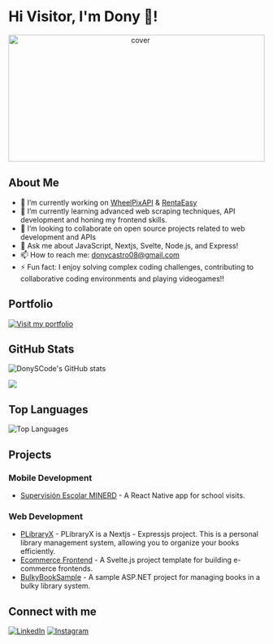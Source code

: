 # Hi Visitor, I'm Dony 👋!

<div align="center">
<img width="100%" height = "250px" src="https://i.pinimg.com/originals/df/1f/f3/df1ff3761db6929d52ec330e3c1b4bf1.gif" alt="cover" />
</div>

## About Me

- 🔭 I’m currently working on [WheelPixAPI](https://github.com/DonySCode/WheelPixAPI) & [RentaEasy](https://github.com/DonySCode/RentaEasy)
- 🌱 I’m currently learning advanced web scraping techniques, API development and honing my frontend skills.
- 👯 I’m looking to collaborate on open source projects related to web development and APIs
- 💬 Ask me about JavaScript, Nextjs, Svelte, Node.js, and Express!
- 📫 How to reach me: donycastro08@gmail.com
- ⚡ Fun fact: I enjoy solving complex coding challenges, contributing to collaborative coding environments and playing videogames!!

## Portfolio
[![Visit my portfolio](https://img.shields.io/badge/Portfolio-Visit%20Now-brightgreen?style=for-the-badge)](https://donycastro.me)

## GitHub Stats

![DonySCode's GitHub stats](https://github-readme-stats.vercel.app/api?username=DonySCode&show_icons=true&theme=radical)

[![](https://visitcount.itsvg.in/api?id=donyscode&icon=0&color=0)](https://visitcount.itsvg.in)

## Top Languages

![Top Languages](https://github-readme-stats.vercel.app/api/top-langs/?username=DonySCode&layout=compact&theme=radical)

## Projects

### Mobile Development
- [Supervisión Escolar MINERD](https://github.com/DonySCode/minerd-visitas-escolares-app) - A React Native app for school visits.

### Web Development
- [PLibraryX](https://github.com/DonySCode/plibraryx) - PLibraryX is a Nextjs - Expressjs project. This is a personal library management system, allowing you to organize your books efficiently. 
- [Ecommerce Frontend](https://github.com/DonySCode/ecommerce-frontend) - A Svelte.js project template for building e-commerce frontends.
- [BulkyBookSample](https://github.com/DonySCode/BulkyBookSample) - A sample ASP.NET project for managing books in a bulky library system.

## Connect with me
[![LinkedIn](https://img.shields.io/badge/LinkedIn-Dony%20Castro-blue?style=for-the-badge&logo=linkedin)](https://www.linkedin.com/in/donycastro/)
[![Instagram](https://img.shields.io/badge/Instagram-DonyCastroo-blue?style=for-the-badge&logo=instagram)](https://www.instagram.com/donycastroo)
